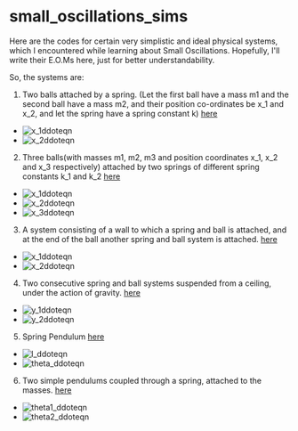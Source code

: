 # small_oscillations_sims

Here are the codes for certain very simplistic and ideal physical systems, which I encountered while learning about Small Oscillations. 
Hopefully, I'll write their E.O.Ms here, just for better understandability.

So, the systems are:
1. Two balls attached by a spring. (Let the first ball have a mass m1 and the second ball have a mass m2, and their position co-ordinates be x_1 and x_2, and let the spring have a spring constant k) [here](https://www.glowscript.org/#/user/p.b.ashish786/folder/onlysmalloscillations/program/2balls1spring)

- ![x_1ddoteqn](https://latex.codecogs.com/gif.latex?\ddot{x}_1=\dfrac{-k}{m_1}((x_1&space;-&space;x_{01})&space;-&space;(x_2-x_{02})))
- ![x_2ddoteqn](https://latex.codecogs.com/gif.latex?\ddot{x}_2=\dfrac{-k}{m_1}((x_2&space;-&space;x_{02})&space;-&space;(x_1-x_{01})))

2. Three balls(with masses m1, m2, m3 and position coordinates x_1, x_2 and x_3 respectively) attached by two springs of different spring constants k_1 and k_2 [here](https://www.glowscript.org/#/user/p.b.ashish786/folder/onlysmalloscillations/program/3balls2springs)

- ![x_1ddoteqn](https://latex.codecogs.com/gif.latex?\ddot{x}_1=\dfrac{-k_1}{m_1}((x_1-x_{01})&space;-&space;x_2))
- ![x_2ddoteqn](https://latex.codecogs.com/gif.latex?\ddot{x}_2=\dfrac{-k_1}{m_1}(x_2-(x_1-x_{01}))-\dfrac{k_2}{m_2}((x_2-x_{03})-x_3))
- ![x_3ddoteqn](https://latex.codecogs.com/gif.latex?\ddot{x}_3=\dfrac{-k_2}{m_3}(x_3-x_{03}-x_2))

3. A system consisting of a wall to which a spring and ball is attached, and at the end of the ball another spring and ball system is attached. [here](https://www.glowscript.org/#/user/p.b.ashish786/folder/onlysmalloscillations/program/wall2balls2springs)

- ![x_1ddoteqn](https://latex.codecogs.com/gif.latex?\ddot{x}_1=\dfrac{1}{m_1}[(k_2(x_2-x_{02})-(x_1-x_{01}))-(k_1&plus;k_2)(x_1-x_{01})])
- ![x_2ddoteqn](https://latex.codecogs.com/gif.latex?\ddot{x}_1=\dfrac{1}{m_2}[((x_1-x_{01})-(x_2-x_{02}))&plus;(x_1-x_{01})])

4. Two consecutive spring and ball systems suspended from a ceiling, under the action of gravity. [here](https://www.glowscript.org/#/user/p.b.ashish786/folder/onlysmalloscillations/program/hanging2balls2springs)

- ![y_1ddoteqn](https://latex.codecogs.com/gif.latex?\ddot{y}_1&space;=&space;\dfrac{1}{m_1}[(k_1(y_1-y_{01}))&plus;(k_2(y_2-(y_1&plus;y_{02}))-(y_1-y_{01}))-(m_1&space;&plus;m_2)g])
- ![y_2ddoteqn](https://latex.codecogs.com/gif.latex?\ddot{y}_2=\dfrac{-k_2}{m_2}(y_2-(y_1&plus;y_{02})-(y_1-y_{01}))-g)

5. Spring Pendulum [here](https://www.glowscript.org/#/user/p.b.ashish786/folder/onlysmalloscillations/program/springpendulum)

- ![l_ddoteqn](https://latex.codecogs.com/gif.latex?\ddot{l}=l\dot{\theta}^2&plus;g(1-cos\theta)-\dfrac{k}{m}(l-l_0))
- ![theta_ddoteqn](https://latex.codecogs.com/gif.latex?\ddot{\theta}=-\dfrac{g}{l}sin\theta-\dfrac{\dot{l}\dot{\theta}}{l})

6. Two simple pendulums coupled through a spring, attached to the masses. [here](https://www.glowscript.org/#/user/p.b.ashish786/folder/onlysmalloscillations/program/coupledpendulums)

- ![theta1_ddoteqn](https://latex.codecogs.com/gif.latex?\ddot{\theta}_1=-\dfrac{g}{l_1}&space;sin\theta_1-\dfrac{k}{m_1}cos\theta_1(sin\theta_1-\dfrac{l_2}{l_1}sin\theta_2)])
- ![theta2_ddoteqn](https://latex.codecogs.com/gif.latex?\ddot{\theta}_2=-m_2&space;\dfrac{g}{l_2}sin\theta_2&space;-&space;\dfrac{k}{m_2}cos\theta_2(sin\theta_2-\dfrac{l_1}{l_2}sin\theta_1))
